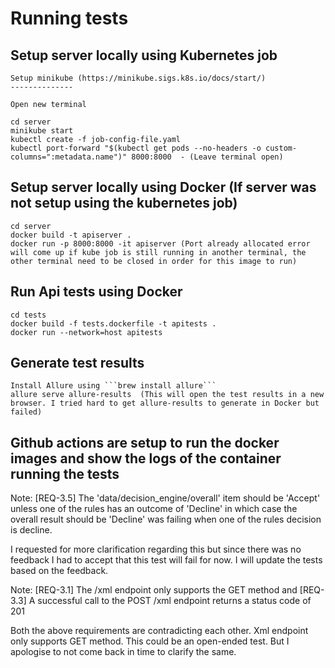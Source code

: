 # Running tests

## Setup server locally using Kubernetes job

    Setup minikube (https://minikube.sigs.k8s.io/docs/start/)
    --------------

    Open new terminal

    cd server
    minikube start
    kubectl create -f job-config-file.yaml
    kubectl port-forward "$(kubectl get pods --no-headers -o custom-columns=":metadata.name")" 8000:8000  - (Leave terminal open)

## Setup server locally using Docker (If server was not setup using the kubernetes job)

    cd server
    docker build -t apiserver .
    docker run -p 8000:8000 -it apiserver (Port already allocated error will come up if kube job is still running in another terminal, the other terminal need to be closed in order for this image to run)

## Run Api tests using Docker

    cd tests
    docker build -f tests.dockerfile -t apitests .
    docker run --network=host apitests

## Generate test results

    Install Allure using ```brew install allure```    
    allure serve allure-results  (This will open the test results in a new browser. I tried hard to get allure-results to generate in Docker but failed)


## Github actions are setup to run the docker images and show the logs of the container running the tests

Note: [REQ-3.5] The 'data/decision_engine/overall' item should be 'Accept' unless one of the rules has an outcome of 'Decline' in which case the overall result should be 'Decline' was failing when one of the rules decision is decline. 

I requested for more clarification regarding this but since there was no feedback I had to accept that this test will fail for now. I will update the tests based on the feedback.

Note: [REQ-3.1] The /xml endpoint only supports the GET method and [REQ-3.3] A successful call to the POST /xml endpoint returns a status code of 201

Both the above requirements are contradicting each other. Xml endpoint only supports GET method. This could be an open-ended test. But I apologise to not come back in time to clarify the same.
    
